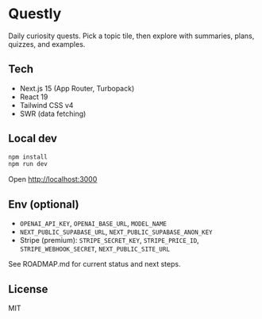 # Questly

Daily curiosity quests. Pick a topic tile, then explore with summaries, plans, quizzes, and examples.

## Tech

- Next.js 15 (App Router, Turbopack)
- React 19
- Tailwind CSS v4
- SWR (data fetching)

## Local dev

```powershell
npm install
npm run dev
```

Open <http://localhost:3000>

## Env (optional)

- `OPENAI_API_KEY`, `OPENAI_BASE_URL`, `MODEL_NAME`
- `NEXT_PUBLIC_SUPABASE_URL`, `NEXT_PUBLIC_SUPABASE_ANON_KEY`
- Stripe (premium): `STRIPE_SECRET_KEY`, `STRIPE_PRICE_ID`, `STRIPE_WEBHOOK_SECRET`, `NEXT_PUBLIC_SITE_URL`

See ROADMAP.md for current status and next steps.

## License

MIT
